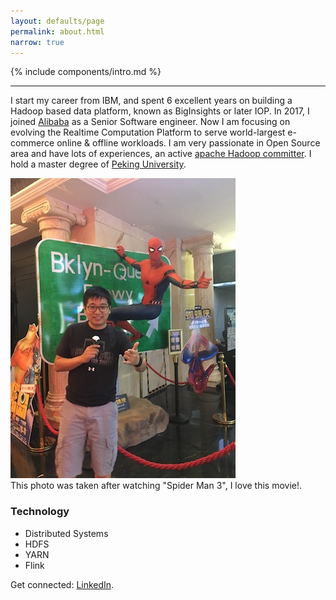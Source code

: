 ```yaml
---
layout: defaults/page
permalink: about.html
narrow: true
---
```


{% include components/intro.md %}

<hr />

I start my career from IBM, and spent 6 excellent years on building a Hadoop based
data platform, known as BigInsights or later IOP. In 2017, I joined [Alibaba](https://www.alibaba.com/)
as a Senior Software engineer. Now I am focusing on evolving the Realtime Computation Platform to serve world-largest
e-commerce online & offline workloads. I am very passionate in
Open Source area and have lots of experiences, an active [apache Hadoop committer](http://people.apache.org/phonebook.html?uid=wwei). I hold a master degree of [Peking University](http://english.pku.edu.cn/).

<div class="card mb-3">
    <img class="card-img-top" src="/assets/withspiderman.jpg"/>
    <div class="card-body bg-light">
        <div class="card-text">
            This photo was taken after watching "Spider Man 3", I love this movie!.
        </div>
    </div>
</div>

### Technology

* Distributed Systems
* HDFS
* YARN
* Flink

Get connected: [LinkedIn](https://www.linkedin.com/in/yangwwei/).
